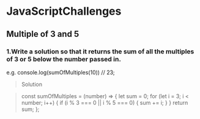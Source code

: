 # JavaScriptChallenges
## Multiple of 3 and 5
### 1.Write a solution so that it returns the sum of all the multiples of 3 or 5 below the number passed in.
 e.g. console.log(sumOfMultiples(10)) // 23;
 
> Solution

   > const sumOfMultiples = (number) => {
  let sum = 0;
  for (let i = 3; i < number; i++) {
    if (i % 3 === 0 || i % 5 === 0) {
      sum += i;
    }
  }
  return sum;
};

